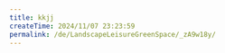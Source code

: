 ```yaml
---
title: kkjj
createTime: 2024/11/07 23:23:59
permalink: /de/LandscapeLeisureGreenSpace/_zA9w18y/
---
```

